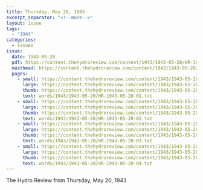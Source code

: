 ```yaml
---
title: Thursday, May 20, 1943
excerpt_separator: "<!--more-->"
layout: issue
tags:
  - "1943"
categories:
  - issues
issue:
  date: 1943-05-20
  pdf: https://content.thehydroreview.com/content/1943/1943-05-20/HR-1943-05-20.pdf
  masthead: https://content.thehydroreview.com/content/1943/1943-05-20/masthead/HR-1943-05-20.jpg
  pages:
    - small: https://content.thehydroreview.com/content/1943/1943-05-20/small/HR-1943-05-20-01.jpg
      large: https://content.thehydroreview.com/content/1943/1943-05-20/large/HR-1943-05-20-01.jpg
      thumb: https://content.thehydroreview.com/content/1943/1943-05-20/thumbnails/HR-1943-05-20-01.jpg
      text: words/1943/1943-05-20/HR-1943-05-20-01.txt
    - small: https://content.thehydroreview.com/content/1943/1943-05-20/small/HR-1943-05-20-02.jpg
      large: https://content.thehydroreview.com/content/1943/1943-05-20/large/HR-1943-05-20-02.jpg
      thumb: https://content.thehydroreview.com/content/1943/1943-05-20/thumbnails/HR-1943-05-20-02.jpg
      text: words/1943/1943-05-20/HR-1943-05-20-02.txt
    - small: https://content.thehydroreview.com/content/1943/1943-05-20/small/HR-1943-05-20-03.jpg
      large: https://content.thehydroreview.com/content/1943/1943-05-20/large/HR-1943-05-20-03.jpg
      thumb: https://content.thehydroreview.com/content/1943/1943-05-20/thumbnails/HR-1943-05-20-03.jpg
      text: words/1943/1943-05-20/HR-1943-05-20-03.txt
    - small: https://content.thehydroreview.com/content/1943/1943-05-20/small/HR-1943-05-20-04.jpg
      large: https://content.thehydroreview.com/content/1943/1943-05-20/large/HR-1943-05-20-04.jpg
      thumb: https://content.thehydroreview.com/content/1943/1943-05-20/thumbnails/HR-1943-05-20-04.jpg
      text: words/1943/1943-05-20/HR-1943-05-20-04.txt
---
```


The Hydro Review from Thursday, May 20, 1943

<!--more-->


